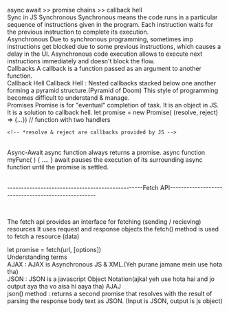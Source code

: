 async await >> promise chains >> callback hell
<br>
Sync in JS
Synchronous
Synchronous means the code runs in a particular sequence of instructions given in the program.
Each instruction waits for the previous instruction to complete its execution.
<br>
Asynchronous
Due to synchronous programming, sometimes imp instructions get
blocked due to some previous instructions, which causes a delay in the UI.
Asynchronous code execution allows to execute next instructions
immediately and doesn't block the flow.
<br>
Callbacks
A callback is a function passed as an argument to another function.
<br>
Callback Hell
Callback Hell : Nested callbacks stacked below one another forming a pyramid structure.(Pyramid of Doom)
This style of programming becomes difficult to understand & manage.
<br>
Promises
Promise is for "eventual" completion of task. It is an object in JS.
It is a solution to callback hell.
let promise = new Promise( (resolve, reject) => {...}) // function with two handlers

    <!-- *resolve & reject are callbacks provided by JS -->
<br>
Async-Await
async function always returns a promise.
async function myFunc( ) { .... }
await pauses the execution of its surrounding async function until the promise is settled.

<br>
<br>

-------------------------------------------------Fetch API---------------------------------------------------

<br>

The fetch api provides an interface for fetching (sending / recieving) resources
It uses request and response objects
the fetch() method is used to fetch a resource (data)


let promise = fetch(url, [options]) 
<br>
Understanding terms <br>
AJAX : AJAX is Asynchronous JS & XML.(Yeh purane jamane mein use hota tha)<br>
JSON : JSON is a javascript Object Notation(ajkal yeh use hota hai and jo output aya tha vo aisa hi aaya tha) AJAJ<br>
json() method : returns a second promise that resolves with the result of parsing the response body text as JSON. (Input is JSON, output is js object)